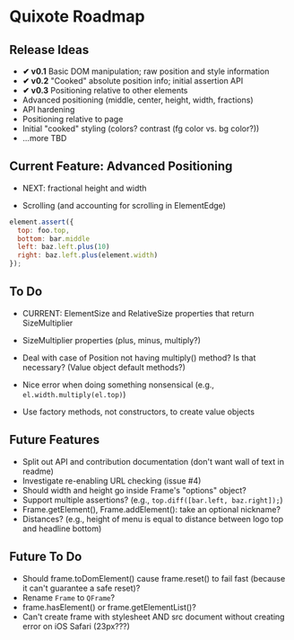 # Quixote Roadmap

## Release Ideas

* **✔ v0.1** Basic DOM manipulation; raw position and style information
* **✔ v0.2** "Cooked" absolute position info; initial assertion API
* **✔ v0.3** Positioning relative to other elements
* Advanced positioning (middle, center, height, width, fractions)
* API hardening
* Positioning relative to page
* Initial "cooked" styling (colors? contrast (fg color vs. bg color?))
* ...more TBD


## Current Feature: Advanced Positioning

* NEXT: fractional height and width

* Scrolling (and accounting for scrolling in ElementEdge)

```javascript
element.assert({
  top: foo.top,
  bottom: bar.middle
  left: baz.left.plus(10)
  right: baz.left.plus(element.width)
});
```

## To Do

* CURRENT: ElementSize and RelativeSize properties that return SizeMultiplier
* SizeMultiplier properties (plus, minus, multiply?)
* Deal with case of Position not having multiply() method? Is that necessary? (Value object default methods?)
* Nice error when doing something nonsensical (e.g., `el.width.multiply(el.top)`)

* Use factory methods, not constructors, to create value objects

## Future Features

* Split out API and contribution documentation (don't want wall of text in readme)
* Investigate re-enabling URL checking (issue #4)
* Should width and height go inside Frame's "options" object?
* Support multiple assertions? (e.g., `top.diff([bar.left, baz.right]);`)
* Frame.getElement(), Frame.addElement(): take an optional nickname?
* Distances? (e.g., height of menu is equal to distance between logo top and headline bottom)


## Future To Do

* Should frame.toDomElement() cause frame.reset() to fail fast (because it can't guarantee a safe reset)?
* Rename `Frame` to `QFrame`?
* frame.hasElement() or frame.getElementList()?
* Can't create frame with stylesheet AND src document without creating error on iOS Safari (23px???)